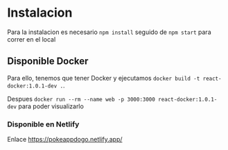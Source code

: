 # Instalacion

Para la instalacion es necesario `npm install` seguido de `npm start` para correr en el local

## Disponible Docker

Para ello, tenemos que tener Docker y ejecutamos  `docker build -t react-docker:1.0.1-dev .`.

Despues `docker run --rm --name web -p 3000:3000 react-docker:1.0.1-dev` para  poder visualizarlo

### Disponible en Netlify

Enlace https://pokeappdogo.netlify.app/
